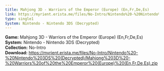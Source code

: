 ```yaml
---
title: Mahjong 3D - Warriors of the Emperor (Europe) (En,Fr,De,Es)
link: https://myrient.erista.me/files/No-Intro/Nintendo%20-%20Nintendo%203DS%20(Decrypted)/Mahjong%203D%20-%20Warriors%20of%20the%20Emperor%20(Europe)%20(En,Fr,De,Es).zip
type: single1
System: Nintendo - Nintendo 3DS (Decrypted)
---
```

<b>Game:</b> Mahjong 3D - Warriors of the Emperor (Europe) (En,Fr,De,Es)<br>
<b>System:</b> Nintendo - Nintendo 3DS (Decrypted)<br>
<b>Collection:</b> No-Intro<br>
<b>Download:</b> https://myrient.erista.me/files/No-Intro/Nintendo%20-%20Nintendo%203DS%20(Decrypted)/Mahjong%203D%20-%20Warriors%20of%20the%20Emperor%20(Europe)%20(En,Fr,De,Es).zip